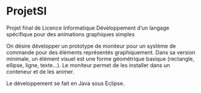# ProjetSI
Projet final de Licence Informatique
Développement d’un langage spécifique pour des animations graphiques simples

On désire développer un prototype de moniteur pour un système de commande pour des éléments
représentés graphiquement. Dans sa version minimale, un élément visuel est une forme géométrique
basique (rectangle, ellipse, ligne, texte…). Le moniteur permet de les installer dans un conteneur et
de les animer.

Le développement se fait en Java sous Eclipse.
